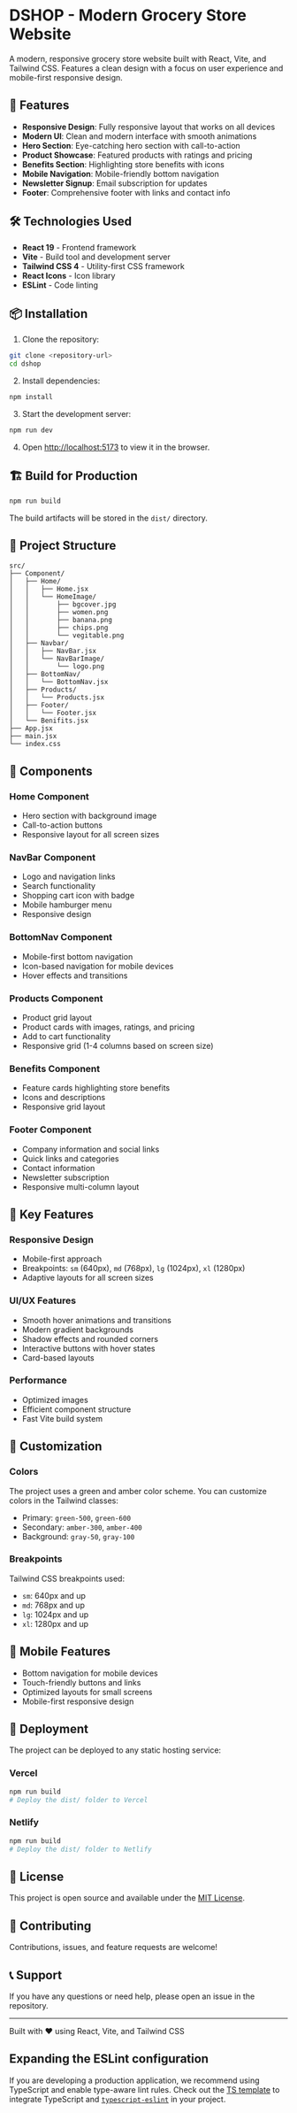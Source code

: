# DSHOP - Modern Grocery Store Website

A modern, responsive grocery store website built with React, Vite, and Tailwind CSS. Features a clean design with a focus on user experience and mobile-first responsive design.

## 🚀 Features

- **Responsive Design**: Fully responsive layout that works on all devices
- **Modern UI**: Clean and modern interface with smooth animations
- **Hero Section**: Eye-catching hero section with call-to-action
- **Product Showcase**: Featured products with ratings and pricing
- **Benefits Section**: Highlighting store benefits with icons
- **Mobile Navigation**: Mobile-friendly bottom navigation
- **Newsletter Signup**: Email subscription for updates
- **Footer**: Comprehensive footer with links and contact info

## 🛠️ Technologies Used

- **React 19** - Frontend framework
- **Vite** - Build tool and development server
- **Tailwind CSS 4** - Utility-first CSS framework
- **React Icons** - Icon library
- **ESLint** - Code linting

## 📦 Installation

1. Clone the repository:
```bash
git clone <repository-url>
cd dshop
```

2. Install dependencies:
```bash
npm install
```

3. Start the development server:
```bash
npm run dev
```

4. Open [http://localhost:5173](http://localhost:5173) to view it in the browser.

## 🏗️ Build for Production

```bash
npm run build
```

The build artifacts will be stored in the `dist/` directory.

## 📁 Project Structure

```
src/
├── Component/
│   ├── Home/
│   │   ├── Home.jsx
│   │   └── HomeImage/
│   │       ├── bgcover.jpg
│   │       ├── women.png
│   │       ├── banana.png
│   │       ├── chips.png
│   │       └── vegitable.png
│   ├── Navbar/
│   │   ├── NavBar.jsx
│   │   └── NavBarImage/
│   │       └── logo.png
│   ├── BottomNav/
│   │   └── BottomNav.jsx
│   ├── Products/
│   │   └── Products.jsx
│   ├── Footer/
│   │   └── Footer.jsx
│   └── Benifits.jsx
├── App.jsx
├── main.jsx
└── index.css
```

## 🎨 Components

### Home Component
- Hero section with background image
- Call-to-action buttons
- Responsive layout for all screen sizes

### NavBar Component
- Logo and navigation links
- Search functionality
- Shopping cart icon with badge
- Mobile hamburger menu
- Responsive design

### BottomNav Component
- Mobile-first bottom navigation
- Icon-based navigation for mobile devices
- Hover effects and transitions

### Products Component
- Product grid layout
- Product cards with images, ratings, and pricing
- Add to cart functionality
- Responsive grid (1-4 columns based on screen size)

### Benefits Component
- Feature cards highlighting store benefits
- Icons and descriptions
- Responsive grid layout

### Footer Component
- Company information and social links
- Quick links and categories
- Contact information
- Newsletter subscription
- Responsive multi-column layout

## 🎯 Key Features

### Responsive Design
- Mobile-first approach
- Breakpoints: `sm` (640px), `md` (768px), `lg` (1024px), `xl` (1280px)
- Adaptive layouts for all screen sizes

### UI/UX Features
- Smooth hover animations and transitions
- Modern gradient backgrounds
- Shadow effects and rounded corners
- Interactive buttons with hover states
- Card-based layouts

### Performance
- Optimized images
- Efficient component structure
- Fast Vite build system

## 🔧 Customization

### Colors
The project uses a green and amber color scheme. You can customize colors in the Tailwind classes:
- Primary: `green-500`, `green-600`
- Secondary: `amber-300`, `amber-400`
- Background: `gray-50`, `gray-100`

### Breakpoints
Tailwind CSS breakpoints used:
- `sm`: 640px and up
- `md`: 768px and up
- `lg`: 1024px and up
- `xl`: 1280px and up

## 📱 Mobile Features

- Bottom navigation for mobile devices
- Touch-friendly buttons and links
- Optimized layouts for small screens
- Mobile-first responsive design

## 🚀 Deployment

The project can be deployed to any static hosting service:

### Vercel
```bash
npm run build
# Deploy the dist/ folder to Vercel
```

### Netlify
```bash
npm run build
# Deploy the dist/ folder to Netlify
```

## 📄 License

This project is open source and available under the [MIT License](LICENSE).

## 🤝 Contributing

Contributions, issues, and feature requests are welcome!

## 📞 Support

If you have any questions or need help, please open an issue in the repository.

---

Built with ❤️ using React, Vite, and Tailwind CSS

## Expanding the ESLint configuration

If you are developing a production application, we recommend using TypeScript and enable type-aware lint rules. Check out the [TS template](https://github.com/vitejs/vite/tree/main/packages/create-vite/template-react-ts) to integrate TypeScript and [`typescript-eslint`](https://typescript-eslint.io) in your project.

